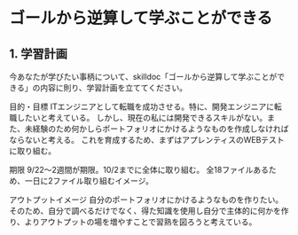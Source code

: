 # ゴールから逆算して学ぶことができる

## 1. 学習計画

今あなたが学びたい事柄について、skilldoc「ゴールから逆算して学ぶことができる」の内容に則り、学習計画を立ててください。

目的・目標
ITエンジニアとして転職を成功させる。特に、開発エンジニアに転職したいと考えている。
しかし、現在の私には開発できるスキルがない。また、未経験のため何かしらポートフォリオにかけるようなものを作成しなければならないと考える。
これを育成するため、まずはアプレンティスのWEBテストに取り組む。

期限
9/22～2週間が期限。10/2までに全体に取り組む。
全18ファイルあるため、一日に2ファイル取り組むイメージ。

アウトプットイメージ
自分のポートフォリオにかけるようなものを作りたい。
そのため、自分で調べるだけでなく、得た知識を使用し自分で主体的に何かを作り、よりアウトプットの場を増やすことで習熟を図ろうと考えている。

